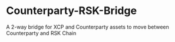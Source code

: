 # Counterparty-RSK-Bridge
A 2-way bridge for XCP and Counterparty assets to move between Counterparty and RSK Chain
